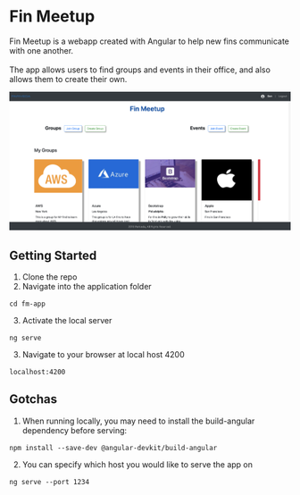 # Fin Meetup

Fin Meetup is a webapp created with Angular to help new fins communicate with one another.<br><br>
The app allows users to find groups and events in their office, and also allows them to create their own.

![Screenshot of Homepage](fm-app/img/homepage.png)

## Getting Started
1. Clone the repo
2. Navigate into the application folder
```
cd fm-app
```
3. Activate the local server
```
ng serve
```
3. Navigate to your browser at local host 4200
```
localhost:4200
```

## Gotchas
1. When running locally, you may need to install the build-angular dependency before serving:
```
npm install --save-dev @angular-devkit/build-angular
```
2. You can specify which host you would like to serve the app on
```
ng serve --port 1234
```
